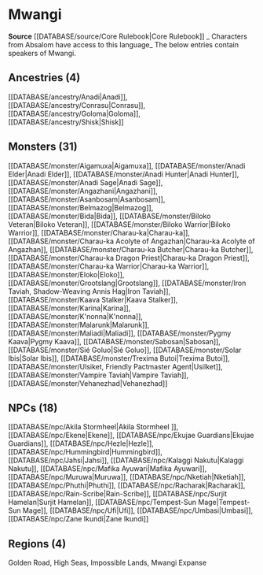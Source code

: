 ﻿---
id: '39'
name: Mwangi
rarity: Uncommon
source: '[[DATABASE/source/Core Rulebook|Core Rulebook]]'
trait:
- '[[DATABASE/trait/Uncommon|Uncommon]]'
type: Language

---
# Mwangi

**Source** [[DATABASE/source/Core Rulebook|Core Rulebook]] 
_ Characters from Absalom have access to this language_
The below entries contain speakers of Mwangi.

## Ancestries (4)

[[DATABASE/ancestry/Anadi|Anadi]], [[DATABASE/ancestry/Conrasu|Conrasu]], [[DATABASE/ancestry/Goloma|Goloma]], [[DATABASE/ancestry/Shisk|Shisk]]

## Monsters (31)

[[DATABASE/monster/Aigamuxa|Aigamuxa]], [[DATABASE/monster/Anadi Elder|Anadi Elder]], [[DATABASE/monster/Anadi Hunter|Anadi Hunter]], [[DATABASE/monster/Anadi Sage|Anadi Sage]], [[DATABASE/monster/Angazhani|Angazhani]], [[DATABASE/monster/Asanbosam|Asanbosam]], [[DATABASE/monster/Belmazog|Belmazog]], [[DATABASE/monster/Bida|Bida]], [[DATABASE/monster/Biloko Veteran|Biloko Veteran]], [[DATABASE/monster/Biloko Warrior|Biloko Warrior]], [[DATABASE/monster/Charau-ka|Charau-ka]], [[DATABASE/monster/Charau-ka Acolyte of Angazhan|Charau-ka Acolyte of Angazhan]], [[DATABASE/monster/Charau-ka Butcher|Charau-ka Butcher]], [[DATABASE/monster/Charau-ka Dragon Priest|Charau-ka Dragon Priest]], [[DATABASE/monster/Charau-ka Warrior|Charau-ka Warrior]], [[DATABASE/monster/Eloko|Eloko]], [[DATABASE/monster/Grootslang|Grootslang]], [[DATABASE/monster/Iron Taviah, Shadow-Weaving Annis Hag|Iron Taviah]], [[DATABASE/monster/Kaava Stalker|Kaava Stalker]], [[DATABASE/monster/Karina|Karina]], [[DATABASE/monster/K'nonna|K'nonna]], [[DATABASE/monster/Malarunk|Malarunk]], [[DATABASE/monster/Maliadi|Maliadi]], [[DATABASE/monster/Pygmy Kaava|Pygmy Kaava]], [[DATABASE/monster/Sabosan|Sabosan]], [[DATABASE/monster/Sié Goluo|Sié Goluo]], [[DATABASE/monster/Solar Ibis|Solar Ibis]], [[DATABASE/monster/Trexima Butoi|Trexima Butoi]], [[DATABASE/monster/Ulsiket, Friendly Pactmaster Agent|Usilket]], [[DATABASE/monster/Vampire Taviah|Vampire Taviah]], [[DATABASE/monster/Vehanezhad|Vehanezhad]]

## NPCs (18)

[[DATABASE/npc/Akila Stormheel|Akila Stormheel ]], [[DATABASE/npc/Ekene|Ekene]], [[DATABASE/npc/Ekujae Guardians|Ekujae Guardians]], [[DATABASE/npc/Hezle|Hezle]], [[DATABASE/npc/Hummingbird|Hummingbird]], [[DATABASE/npc/Jahsi|Jahsi]], [[DATABASE/npc/Kalaggi Nakutu|Kalaggi Nakutu]], [[DATABASE/npc/Mafika Ayuwari|Mafika Ayuwari]], [[DATABASE/npc/Muruwa|Muruwa]], [[DATABASE/npc/Nketiah|Nketiah]], [[DATABASE/npc/Phuthi|Phuthi]], [[DATABASE/npc/Racharak|Racharak]], [[DATABASE/npc/Rain-Scribe|Rain-Scribe]], [[DATABASE/npc/Surjit Hamelan|Surjit Hamelan]], [[DATABASE/npc/Tempest-Sun Mage|Tempest-Sun Mage]], [[DATABASE/npc/Ufi|Ufi]], [[DATABASE/npc/Umbasi|Umbasi]], [[DATABASE/npc/Zane Ikundi|Zane Ikundi]]

## Regions (4)

Golden Road, High Seas, Impossible Lands, Mwangi Expanse